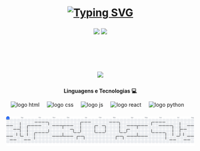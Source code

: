<h1 align="center"><a href="https://git.io/typing-svg"><img src="https://readme-typing-svg.demolab.com?font=Pixelify+Sans&size=31&duration=4000&pause=1000&color=FEFEFE&center=true&vCenter=true&width=435&lines=%3Ch1%3EHello+World!%3C%2Fh1%3E;Eu+sou+o+Maicon+Schwartz.+%3A)" alt="Typing SVG" /></a>

###

<div  align="center" style="margin-bottom:100px">
<img width=55% align="center"  src="https://github-readme-streak-stats.herokuapp.com?user=mnschwartz&theme=radical&mode=weekly" />
<img width=40% align="center" src="https://github-readme-stats-git-main-rafaelalexandrino.vercel.app/api/top-langs/?username=mnschwartz&show_icons=true&theme=radical&layout=compact" />
 </div>

###


<div align="center"><img src="https://capsule-render.vercel.app/api?type=waving&height=100&color=FE428E&fontSize=30&fontAlignY=22&fontColor=FFFFFF" /></div>

###
<p align="center"><b>Linguagens e Tecnologias 💻</b></p>

<div align="center">
  <img src="https://skillicons.dev/icons?i=html" height="60" alt="logo html"  />
  <img width="12" />
  <img src="https://skillicons.dev/icons?i=css" height="60" alt="logo css"  />
  <img width="12" />
  <img src="https://skillicons.dev/icons?i=js" height="60" alt="logo js"  />
  <img width="12" />
  <img src="https://skillicons.dev/icons?i=react" height="60" alt="logo react"  />
  <img width="12" />
  <img src="https://skillicons.dev/icons?i=py" height="60" alt="logo python"  />
  <img width="12" />
</div>

###

<picture>
  <source media="(prefers-color-scheme: dark)" srcset="https://raw.githubusercontent.com/mnschwartz/mnschwartz/output/pacman-contribution-graph-dark.svg">
  <source media="(prefers-color-scheme: light)" srcset="https://raw.githubusercontent.com/mnschwartz/mnschwartz/output/pacman-contribution-graph.svg">
  <img alt="pacman contribution graph" src="https://raw.githubusercontent.com/mnschwartz/mnschwartz/output/pacman-contribution-graph.svg">
</picture>

###
